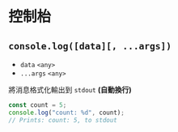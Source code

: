 # 控制枱

## `console.log([data][, ...args])`
* `data` `<any>`
* `...args` `<any>`

將消息格式化輸出到  `stdout` **(自動換行)**
```javascript
const count = 5;
console.log("count: %d", count);
// Prints: count: 5, to stdout
```
<!-- 部分複製自 Node.JS 的文檔 --> 
